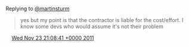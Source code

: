 Replying to [@martinsturm](https://twitter.com/martinsturm/status/139370341096103936)

> yes but my point is that the contractor is liable for the cost/effort\. I know some devs who would assume it's not their problem

<img src="../../media/tweet.ico" width="12" /> [Wed Nov 23 21:08:41 +0000 2011](https://twitter.com/DromerDenker/status/139450320433582080)
